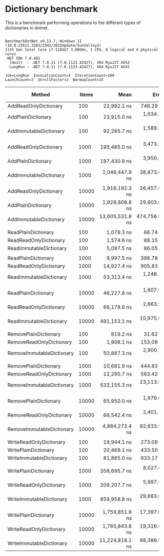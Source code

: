 # Dictionary benchmark

This is a benchmark performing operations to the different types of dictionaries in dotnet.

```

BenchmarkDotNet v0.13.7, Windows 11 (10.0.22621.2283/22H2/2022Update/SunValley2)
11th Gen Intel Core i7-1185G7 3.00GHz, 1 CPU, 8 logical and 4 physical cores
.NET SDK 7.0.401
  [Host]  : .NET 7.0.11 (7.0.1123.42427), X64 RyuJIT AVX2
  LongRun : .NET 7.0.11 (7.0.1123.42427), X64 RyuJIT AVX2

Job=LongRun  InvocationCount=1  IterationCount=100  
LaunchCount=3  UnrollFactor=1  WarmupCount=15  

```
|                    Method | Items |            Mean |         Error |         StdDev |        StdErr |             Min |             Max |         Op/s | Ratio |      Gen0 |      Gen1 |  Allocated | Alloc Ratio |
|-------------------------- |------ |----------------:|--------------:|---------------:|--------------:|----------------:|----------------:|-------------:|------:|----------:|----------:|-----------:|------------:|
|     AddReadOnlyDictionary |   100 |     22,982.1 ns |     746.29 ns |     3,748.0 ns |     224.39 ns |     19,200.0 ns |     35,100.0 ns |    43,512.16 |  1.00 |         - |         - |    16792 B |        1.00 |
|        AddPlainDictionary |   100 |     23,915.0 ns |   1,034.14 ns |     5,203.2 ns |     310.95 ns |     18,900.0 ns |     42,100.0 ns |    41,814.76 |  1.00 |         - |         - |    16752 B |        1.00 |
|    AddImmutableDictionary |   100 |     92,285.7 ns |   1,589.16 ns |     7,773.9 ns |     477.55 ns |     85,100.0 ns |    131,200.0 ns |    10,835.92 |  3.97 |         - |         - |    69200 B |        4.13 |
|                           |       |                 |               |                |               |                 |                 |              |       |           |           |            |             |
|     AddReadOnlyDictionary |  1000 |    195,485.0 ns |   3,473.55 ns |    17,024.7 ns |   1,043.85 ns |    173,400.0 ns |    260,500.0 ns |     5,115.48 |  1.00 |         - |         - |   161824 B |        1.00 |
|        AddPlainDictionary |  1000 |    197,430.9 ns |   3,950.33 ns |    19,472.9 ns |   1,187.28 ns |    176,700.0 ns |    269,200.0 ns |     5,065.06 |  1.00 |         - |         - |   161784 B |        1.00 |
|    AddImmutableDictionary |  1000 |  1,046,447.9 ns |  38,873.05 ns |   199,822.0 ns |  11,693.70 ns |    784,500.0 ns |  1,703,600.0 ns |       955.61 |  5.42 |         - |         - |   902064 B |        5.58 |
|                           |       |                 |               |                |               |                 |                 |              |       |           |           |            |             |
|     AddReadOnlyDictionary | 10000 |  1,916,192.3 ns |  26,457.05 ns |   131,406.0 ns |   7,953.05 ns |  1,787,500.0 ns |  2,330,600.0 ns |       521.87 |  1.00 |         - |         - |  1549144 B |        1.00 |
|        AddPlainDictionary | 10000 |  1,928,808.8 ns |  29,803.92 ns |   147,751.8 ns |   8,958.77 ns |  1,785,800.0 ns |  2,521,400.0 ns |       518.45 |  1.00 |         - |         - |  1549104 B |        1.00 |
|    AddImmutableDictionary | 10000 | 13,605,531.8 ns | 474,756.98 ns | 2,366,817.9 ns | 142,724.49 ns | 11,266,250.0 ns | 22,718,200.0 ns |        73.50 |  7.10 | 1000.0000 | 1000.0000 | 11190768 B |        7.22 |
|                           |       |                 |               |                |               |                 |                 |              |       |           |           |            |             |
|       ReadPlainDictionary |   100 |      1,079.3 ns |      66.74 ns |       338.8 ns |      20.07 ns |        600.0 ns |      2,200.0 ns |   926,527.96 |  1.00 |         - |         - |      504 B |        1.00 |
|    ReadReadOnlyDictionary |   100 |      1,574.6 ns |      88.15 ns |       442.7 ns |      26.51 ns |      1,100.0 ns |      3,700.0 ns |   635,101.30 |  1.58 |         - |         - |      504 B |        1.00 |
|   ReadImmutableDictionary |   100 |      5,097.5 ns |      86.05 ns |       429.0 ns |      25.87 ns |      4,600.0 ns |      6,500.0 ns |   196,176.34 |  5.09 |         - |         - |      504 B |        1.00 |
|                           |       |                 |               |                |               |                 |                 |              |       |           |           |            |             |
|       ReadPlainDictionary |  1000 |      9,997.5 ns |     398.78 ns |     2,013.7 ns |     119.91 ns |      7,800.0 ns |     17,400.0 ns |   100,024.83 |  1.00 |         - |         - |      504 B |        1.00 |
|    ReadReadOnlyDictionary |  1000 |     14,927.4 ns |     905.83 ns |     4,549.3 ns |     272.36 ns |     10,850.0 ns |     29,500.0 ns |    66,990.82 |  1.55 |         - |         - |      504 B |        1.00 |
|   ReadImmutableDictionary |  1000 |     53,313.4 ns |   1,248.24 ns |     6,199.7 ns |     375.22 ns |     43,000.0 ns |     71,350.0 ns |    18,757.02 |  5.50 |         - |         - |      504 B |        1.00 |
|                           |       |                 |               |                |               |                 |                 |              |       |           |           |            |             |
|       ReadPlainDictionary | 10000 |     46,227.8 ns |   1,607.99 ns |     8,046.1 ns |     483.44 ns |     31,700.0 ns |     74,800.0 ns |    21,632.01 |  1.00 |         - |         - |      504 B |        1.00 |
|    ReadReadOnlyDictionary | 10000 |     66,178.6 ns |   2,663.54 ns |    13,474.5 ns |     800.98 ns |     48,000.0 ns |    109,150.0 ns |    15,110.62 |  1.47 |         - |         - |      504 B |        1.00 |
|   ReadImmutableDictionary | 10000 |    491,153.1 ns |  10,975.60 ns |    56,221.2 ns |   3,301.42 ns |    424,300.0 ns |    683,900.0 ns |     2,036.03 | 10.95 |         - |         - |      504 B |        1.00 |
|                           |       |                 |               |                |               |                 |                 |              |       |           |           |            |             |
|     RemovePlainDictionary |   100 |        819.2 ns |      31.62 ns |       153.5 ns |       9.50 ns |        600.0 ns |      1,300.0 ns | 1,220,767.07 |  1.00 |         - |         - |      504 B |        1.00 |
|  RemoveReadOnlyDictionary |   100 |      1,908.1 ns |     153.09 ns |       759.0 ns |      46.02 ns |      1,100.0 ns |      5,400.0 ns |   524,084.78 |  2.45 |         - |         - |      544 B |        1.08 |
| RemoveImmutableDictionary |   100 |     50,887.3 ns |   2,900.77 ns |    14,911.0 ns |     872.60 ns |     37,800.0 ns |     99,100.0 ns |    19,651.26 | 62.25 |         - |         - |    29616 B |       58.76 |
|                           |       |                 |               |                |               |                 |                 |              |       |           |           |            |             |
|     RemovePlainDictionary |  1000 |     10,681.9 ns |     444.83 ns |     2,225.9 ns |     133.74 ns |      8,400.0 ns |     17,500.0 ns |    93,615.87 |  1.00 |         - |         - |      504 B |        1.00 |
|  RemoveReadOnlyDictionary |  1000 |     12,290.7 ns |     563.42 ns |     2,834.8 ns |     169.41 ns |      9,000.0 ns |     22,800.0 ns |    81,362.24 |  1.20 |         - |         - |      544 B |        1.08 |
| RemoveImmutableDictionary |  1000 |    533,155.3 ns |  23,113.93 ns |   116,719.4 ns |   6,950.54 ns |    321,800.0 ns |    828,600.0 ns |     1,875.63 | 52.39 |         - |         - |   443472 B |      879.90 |
|                           |       |                 |               |                |               |                 |                 |              |       |           |           |            |             |
|     RemovePlainDictionary | 10000 |     65,950.0 ns |   1,976.09 ns |    10,032.8 ns |     594.29 ns |     51,300.0 ns |    100,100.0 ns |    15,163.00 |  1.00 |         - |         - |      504 B |        1.00 |
|  RemoveReadOnlyDictionary | 10000 |     68,542.4 ns |   2,401.23 ns |    12,125.6 ns |     722.07 ns |     52,550.0 ns |    104,450.0 ns |    14,589.51 |  1.06 |         - |         - |      544 B |        1.08 |
| RemoveImmutableDictionary | 10000 |  4,884,273.4 ns |  92,633.95 ns |   473,670.2 ns |  27,862.95 ns |  4,293,900.0 ns |  6,563,200.0 ns |       204.74 | 75.47 |         - |         - |  6003920 B |   11,912.54 |
|                           |       |                 |               |                |               |                 |                 |              |       |           |           |            |             |
|   WriteReadOnlyDictionary |   100 |     19,944.1 ns |     273.09 ns |     1,333.3 ns |      82.06 ns |     18,100.0 ns |     24,100.0 ns |    50,140.07 |  0.98 |         - |         - |    10144 B |        1.00 |
|      WritePlainDictionary |   100 |     20,469.1 ns |     433.50 ns |     2,136.9 ns |     130.29 ns |     18,100.0 ns |     29,600.0 ns |    48,854.02 |  1.00 |         - |         - |    10104 B |        1.00 |
|  WriteImmutableDictionary |   100 |     81,885.0 ns |     933.17 ns |     4,582.5 ns |     280.44 ns |     75,900.0 ns |    102,000.0 ns |    12,212.25 |  4.03 |         - |         - |    51224 B |        5.07 |
|                           |       |                 |               |                |               |                 |                 |              |       |           |           |            |             |
|      WritePlainDictionary |  1000 |    208,695.7 ns |   8,027.61 ns |    41,192.7 ns |   2,414.76 ns |    170,350.0 ns |    365,800.0 ns |     4,791.67 |  1.00 |         - |         - |    96504 B |        1.00 |
|   WriteReadOnlyDictionary |  1000 |    209,207.7 ns |   5,997.55 ns |    30,559.1 ns |   1,803.85 ns |    169,400.0 ns |    297,000.0 ns |     4,779.94 |  1.04 |         - |         - |    96544 B |        1.00 |
|  WriteImmutableDictionary |  1000 |    859,958.8 ns |  29,883.08 ns |   153,341.6 ns |   8,989.04 ns |    677,900.0 ns |  1,260,300.0 ns |     1,162.85 |  4.27 |         - |         - |   711672 B |        7.37 |
|                           |       |                 |               |                |               |                 |                 |              |       |           |           |            |             |
|      WritePlainDictionary | 10000 |  1,759,851.8 ns |  17,397.07 ns |    86,245.3 ns |   5,229.39 ns |  1,680,450.0 ns |  2,071,350.0 ns |       568.23 |  1.00 |         - |         - |   960504 B |        1.00 |
|   WriteReadOnlyDictionary | 10000 |  1,765,843.8 ns |  19,316.60 ns |    96,299.6 ns |   5,807.08 ns |  1,673,450.0 ns |  2,174,200.0 ns |       566.30 |  1.01 |         - |         - |   960544 B |        1.00 |
|  WriteImmutableDictionary | 10000 | 11,224,818.1 ns |  98,386.91 ns |   491,401.2 ns |  29,578.88 ns | 10,299,700.0 ns | 13,050,900.0 ns |        89.09 |  6.39 | 1000.0000 | 1000.0000 |  9272888 B |        9.65 |
